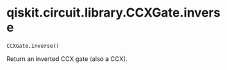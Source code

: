 # qiskit.circuit.library.CCXGate.inverse

`CCXGate.inverse()`

Return an inverted CCX gate (also a CCX).
